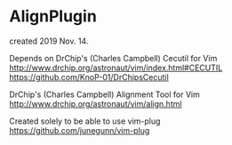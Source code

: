 # AlignPlugin
created 2019 Nov. 14.

Depends on DrChip's (Charles Campbell) Cecutil for Vim  
http://www.drchip.org/astronaut/vim/index.html#CECUTIL  
https://github.com/KnoP-01/DrChipsCecutil

DrChip's (Charles Campbell) Alignment Tool for Vim  
http://www.drchip.org/astronaut/vim/align.html

Created solely to be able to use vim-plug  
https://github.com/junegunn/vim-plug

